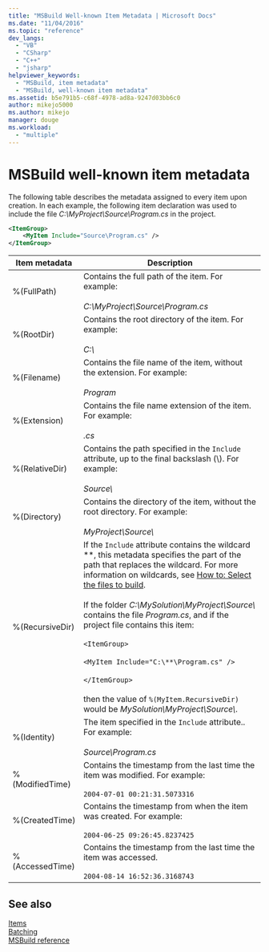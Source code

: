 ```yaml
---
title: "MSBuild Well-known Item Metadata | Microsoft Docs"
ms.date: "11/04/2016"
ms.topic: "reference"
dev_langs: 
  - "VB"
  - "CSharp"
  - "C++"
  - "jsharp"
helpviewer_keywords: 
  - "MSBuild, item metadata"
  - "MSBuild, well-known item metadata"
ms.assetid: b5e791b5-c68f-4978-ad8a-9247d03bb6c0
author: mikejo5000
ms.author: mikejo
manager: douge
ms.workload: 
  - "multiple"
---
```

# MSBuild well-known item metadata
The following table describes the metadata assigned to every item upon creation. In each example, the following item declaration was used to include the file *C:\MyProject\Source\Program.cs* in the project.  
  
```xml  
<ItemGroup>  
    <MyItem Include="Source\Program.cs" />  
</ItemGroup>  
```  
  
|Item metadata|Description|  
|-------------------|-----------------|  
|%(FullPath)|Contains the full path of the item. For example:<br /><br /> *C:\MyProject\Source\Program.cs*|  
|%(RootDir)|Contains the root directory of the item. For example:<br /><br /> *C:\\*|  
|%(Filename)|Contains the file name of the item, without the extension. For example:<br /><br /> *Program*|  
|%(Extension)|Contains the file name extension of the item. For example:<br /><br /> *.cs*|  
|%(RelativeDir)|Contains the path specified in the `Include` attribute, up to the final backslash (\\). For example:<br /><br /> *Source\\*|  
|%(Directory)|Contains the directory of the item, without the root directory. For example:<br /><br /> *MyProject\\Source\\*|  
|%(RecursiveDir)|If the `Include` attribute contains the wildcard \*\*, this metadata specifies the part of the path that replaces the wildcard. For more information on wildcards, see [How to: Select the files to build](../msbuild/how-to-select-the-files-to-build.md).<br /><br /> If the folder *C:\MySolution\MyProject\Source\\* contains the file *Program.cs*, and if the project file contains this item:<br /><br /> `<ItemGroup>`<br /><br /> `<MyItem Include="C:\**\Program.cs" />`<br /><br /> `</ItemGroup>`<br /><br /> then the value of `%(MyItem.RecursiveDir)` would be *MySolution\MyProject\Source\\*.|  
|%(Identity)|The item specified in the `Include` attribute.. For example:<br /><br /> *Source\Program.cs*|  
|%(ModifiedTime)|Contains the timestamp from the last time the item was modified. For example:<br /><br /> `2004-07-01 00:21:31.5073316`|  
|%(CreatedTime)|Contains the timestamp from when the item was created. For example:<br /><br /> `2004-06-25 09:26:45.8237425`|  
|%(AccessedTime)|Contains the timestamp from the last time the item was accessed.<br /><br /> `2004-08-14 16:52:36.3168743`|  
  
## See also  
 [Items](../msbuild/msbuild-items.md)   
 [Batching](../msbuild/msbuild-batching.md)   
 [MSBuild reference](../msbuild/msbuild-reference.md)